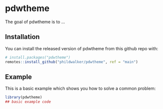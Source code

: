 
# pdwtheme

<!-- badges: start -->
<!-- badges: end -->

The goal of pdwtheme is to ...

## Installation

You can install the released version of pdwtheme from this github repo with:

``` r
# install.packages("pdwtheme")
remotes::install_github("phildwalker/pdwtheme", ref = "main")
```

## Example

This is a basic example which shows you how to solve a common problem:

``` r
library(pdwtheme)
## basic example code
```

